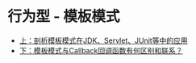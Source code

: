 # 行为型 - 模板模式

- [上：剖析模板模式在JDK、Servlet、JUnit等中的应用](https://time.geekbang.org/column/article/212049)
- [下：模板模式与Callback回调函数有何区别和联系？](https://time.geekbang.org/column/article/212802)